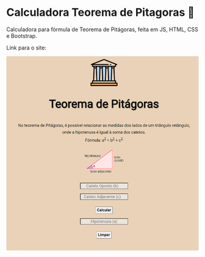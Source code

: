 # Calculadora Teorema de Pitagoras 🧮


<p>Calculadora para fórmula de Teorema de Pitágoras, feita em JS, HTML, CSS e Bootstrap.</p>


<p>Link para o site: </p>



<img src="calc.png">
 
